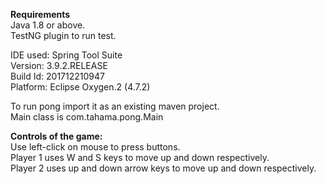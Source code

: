 **Requirements** \
Java 1.8 or above. \
TestNG plugin to run test.

IDE used: Spring Tool Suite \
Version: 3.9.2.RELEASE \
Build Id: 201712210947 \
Platform: Eclipse Oxygen.2 (4.7.2)

To run pong import it as an existing maven project. \
Main class is com.tahama.pong.Main

**Controls of the game:** \
Use left-click on mouse to press buttons. \
Player 1 uses W and S keys to move up and down respectively. \
Player 2 uses up and down arrow keys to move up and down respectively.
